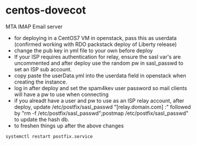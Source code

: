 # centos-dovecot
MTA IMAP Email server

-  for deploying in a CentOS7 VM in openstack, pass this as userdata (confirmed working with RDO packstack deploy of Liberty release)
  -  change the pub key in yml file to your own before deploy
  -  If your ISP requires authentication for relay, ensure the sasl var's are uncommented and after deploy use the random pw in sasl_passwd to set an ISP sub account.
  -  copy paste the userData.yml into the userdata field in openstack when creating the instance.
  -  log in after deploy and set the spam4kev user password so mail clients will have a pw to use when connecting
  -  if you alreadt have a user and pw to use as an ISP relay account, after deploy, update /etc/postfix/sasl_passwd "[relay.domain.com] <isp username>:<isp user pw>" followed by "rm -f /etc/postfix/sasl_passwd";postmap /etc/postfix/sasl_passwd" to update the hash db.
  -  to freshen things up after the above changes
```bash
systemctl restart postfix.service
```
